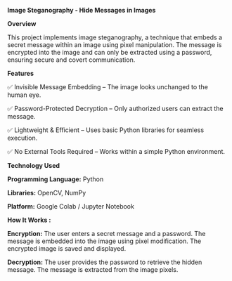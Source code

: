 **Image Steganography - Hide Messages in Images**

**Overview**

This project implements image steganography, a technique that embeds a secret message within an image using pixel manipulation. The message is encrypted into the image and can only be extracted using a password, ensuring secure and covert communication.

**Features**

✅ Invisible Message Embedding – The image looks unchanged to the human eye.

✅ Password-Protected Decryption – Only authorized users can extract the message.

✅ Lightweight & Efficient – Uses basic Python libraries for seamless execution.

✅ No External Tools Required – Works within a simple Python environment.

**Technology Used**

**Programming Language:** Python

**Libraries:** OpenCV, NumPy

**Platform:** Google Colab / Jupyter Notebook

**How It Works :** 

**Encryption:**
The user enters a secret message and a password.
The message is embedded into the image using pixel modification.
The encrypted image is saved and displayed.

**Decryption:**
The user provides the password to retrieve the hidden message.
The message is extracted from the image pixels.
